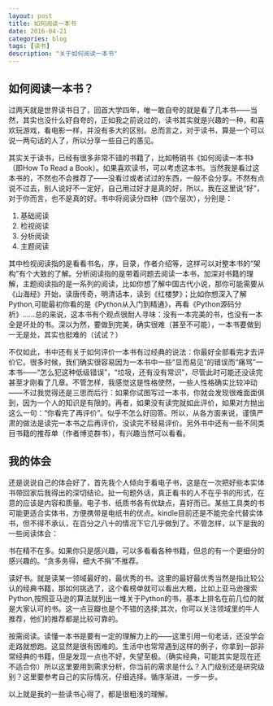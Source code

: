 ```yaml
---
layout: post
title: 如何阅读一本书
date: 2016-04-21
categories: blog
tags: [读书]
description: "关于如何阅读一本书"
---
```

## 如何阅读一本书？

过两天就是世界读书日了，回首大学四年，唯一敢自夸的就是看了几本书——当然，其实也没什么好自夸的，正如我之前说过的，读书其实就是兴趣的一种，和喜欢玩游戏，看电影一样，并没有多大的区别。总而言之，对于读书，算是一个可以说一两句话的人了，所以分享一些自己的愚见。

其实关于读书，已经有很多非常不错的书籍了，比如畅销书《如何阅读一本书》（即How To Read a Book）。如果喜欢读书，可以考虑这本书。当然我是看过这本书的，不然也不会推荐了——没看过或者试过的东西，一般不会分享。不然有点说不过去，别人说好不一定好，自己用过好才是真的好，所以，我在这里说“好”，对于你而言，也不是真的好。书中将阅读分四种（四个层次），分别是：

1. 基础阅读
2. 检视阅读
3. 分析阅读
4. 主题阅读

其中检视阅读指的是看看书名，序，目录，作者介绍等，这样可以对整本书的“架构”有个大致的了解。分析阅读指的是带着问题去阅读一本书，加深对书籍的理解，主题阅读指的是一系列的阅读，比如你想了解中国古代小说，那你可能需要从《山海经》开始，读唐传奇，明清话本，读到《红楼梦》；比如你想深入了解Python,可能最初你看的是《Python从入门到精通》，再看《Python源码分析》……总的来说，这本书有个观点很耐人寻味：没有一本完美的书，也没有一本全是坏处的书。深以为然，要做到完美，确实很难（甚至不可能），一本书要做到一无是处，其实也挺难的（试试？）

不仅如此，书中还有关于如何评价一本书有过经典的说法：你最好全部看完才去评价它。很多时候，我们确实很容易因为一本书中一些“显而易见”的错误而“痛骂”一本书——“怎么犯这种低级错误”，“垃圾，还有没有常识”，尽管此时可能还没读完甚至才刚看了几章。不管怎样，我感觉这是性格使然，一些人性格确实比较冲动——不过我觉得还是三思而后行：如果你试图写过一本书，你就会发现很难面面俱到，因为一个人的知识是有限的。再者，如果没有读完就如此评价，如果对方抛出这么一句：“你看完了再评价”。似乎不怎么好回答。所以，从各方面来说，谨慎严肃的做法是读完一本书之后再评价，没读完不轻易评价。另外书中还有一些不同类目书籍的推荐单（作者博览群书），有兴趣当然可以看看。

## 我的体会

还是说说自己的体会好了，首先我个人倾向于看电子书，这是在一次把好些本实体书带回家后我得出的深切结论。扯一句题外话，真正看书的人不在乎书的形式，在意的应该是内容和质量。电子书、纸质书各有优缺点，喜好而已。某些工具类的书可能更适合实体书，方便携带是电纸书的优点。kindle目前还是不能完全代替实体书，但不得不承认，在百分之八十的情况下它几乎做到了。不管怎样，以下是我的一些阅读体会：

书在精不在多。如果你只是感兴趣，可以多看看各种书籍，但总的有一个更细分的感兴趣的。“贪多务得，细大不捐”不推荐。

读好书。就是读某一领域最好的，最优秀的书。这里的最好最优秀当然是指比较公认的经典书籍，那如何挑选了，这个看榜单就可以看出大概，比如上亚马逊搜索Python,按照亚马逊的算法就列出一堆关于Python的书，基本上排名在前几位的就是大家认可的书。这一点豆瓣也是个不错的选择;其次，你可以关注领域里的牛人推荐，他们的推荐都是比较可靠的。

按需阅读。读懂一本书是要有一定的理解力上的——这里引用一句老话，还没学会走路就想跑。这显然是很有困难的。生活中也常常遇到这样的例子，你拿到一部非常经典的书籍，但是发现一点也不好，失望至极。（确实经典，可能其实是现在还不适合你）所以这里要用到需求分析，你当前的需求是什么？入门级别还是研究级别？这里要参考自己的实际情况，仔细选择。循序渐进，一步一步。

以上就是我的一些读书心得了，都是很粗浅的理解。

